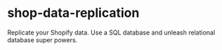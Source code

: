 # shop-data-replication

 Replicate your Shopify data.
 Use a SQL database and unleash relational database super powers.
